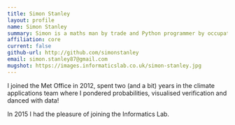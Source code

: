 ```yaml
---
title: Simon Stanley
layout: profile
name: Simon Stanley
summary: Simon is a maths man by trade and Python programmer by occupation.
affiliation: core
current: false
github-url: http://github.com/simonstanley
email: simon.stanley87@gmail.com
mugshot: https://images.informaticslab.co.uk/simon-stanley.jpg
---
```


I joined the Met Office in 2012, spent two (and a bit) years in the climate applications team where I pondered probabilities, visualised verification and danced with data!

In 2015 I had the pleasure of joining the Informatics Lab.

